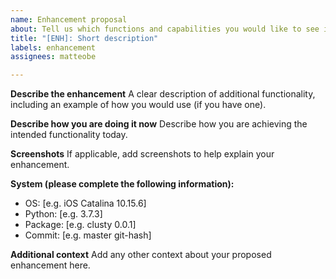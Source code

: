 ```yaml
---
name: Enhancement proposal
about: Tell us which functions and capabilities you would like to see in the package
title: "[ENH]: Short description"
labels: enhancement
assignees: matteobe

---
```


**Describe the enhancement**
A clear description of additional functionality, including an example of how
you would use (if you have one).

**Describe how you are doing it now**
Describe how you are achieving the intended functionality today. 

**Screenshots**
If applicable, add screenshots to help explain your enhancement.

**System (please complete the following information):**
 - OS: [e.g. iOS Catalina 10.15.6]
 - Python: [e.g. 3.7.3]
 - Package: [e.g. clusty 0.0.1]
 - Commit: [e.g. master git-hash]

**Additional context**
Add any other context about your proposed enhancement here.

